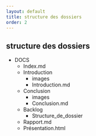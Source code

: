 ```yaml
---
layout: default
title: structure des dossiers
order: 2
---
```

<!--  -->
## structure des dossiers
- DOCS
  - Index.md
  - Introduction
    - images
    - Introduction.md
  - Conclusion
    - images
    - Conclusion.md
  - Backlog
    - Structure_de_dossier
  -  Rapport.md
  -  Présentation.html
